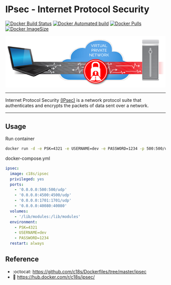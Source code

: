 # IPsec - Internet Protocol Security

[![Docker Build Status](https://img.shields.io/docker/build/c18s/ipsec.svg)][dockerhub_build]
[![Docker Automated build](https://img.shields.io/docker/automated/c18s/ipsec.svg)][dockerhub]
[![Docker Pulls](https://img.shields.io/docker/pulls/c18s/ipsec.svg)][dockerhub]
[![Docker ImageSize](https://images.microbadger.com/badges/image/c18s/ipsec.svg)][dockerhub_tag]

![IPsec](https://raw.githubusercontent.com/c18s/Dockerfiles/master/ipsec/logo.png "IPsec Logo")

----

Internet Protocol Security [(IPsec)][1] is a network protocol suite that authenticates and encrypts the packets of data sent over a network. 

----

## Usage

Run container

```bash
docker run -d -e PSK=4321 -e USERNAME=dev -e PASSWORD=1234 -p 500:500/udp -p 4500:4500/udp -p 1701:1701/udp -p 40080:40080 --name ipsec --privileged -v /lib/modules:/lib/modules c18s/ipsec
```

docker-compose.yml

```yaml
ipsec:
  image: c18s/ipsec
  privileged: yes
  ports:
    - '0.0.0.0:500:500/udp'
    - '0.0.0.0:4500:4500/udp'
    - '0.0.0.0:1701:1701/udp'
    - '0.0.0.0:40080:40080'
  volumes:
    - '/lib/modules:/lib/modules'
  environment:
    - PSK=4321
    - USERNAME=dev
    - PASSWORD=1234
  restart: always
```

## Reference

- :octocat: <https://github.com/c18s/Dockerfiles/tree/master/ipsec>
- :whale: <https://hub.docker.com/r/c18s/ipsec/>

[1]: https://en.wikipedia.org/wiki/IPsec
[dockerhub]: https://hub.docker.com/r/c18s/ipsec/
[dockerhub_tag]: https://hub.docker.com/r/c18s/ipsec/tags/
[dockerhub_build]: https://hub.docker.com/r/c18s/ipsec/builds/
